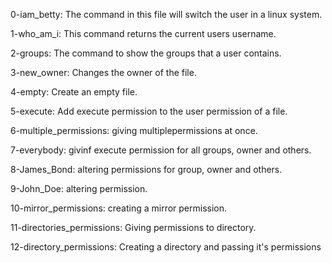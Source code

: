 0-iam_betty: The command in this file will switch the user in a linux system.


1-who_am_i: This command returns the current users username.


2-groups: The command to show the groups that a user contains.

3-new_owner: Changes the owner of the file.

4-empty: Create an empty file.

5-execute: Add execute permission to the user permission of a file.

6-multiple_permissions: giving multiplepermissions at once.

7-everybody: givinf execute permission for all groups, owner and others.

8-James_Bond: altering permissions for group, owner and others.

9-John_Doe: altering permission.

10-mirror_permissions: creating a mirror permission.

11-directories_permissions: Giving permissions to directory.

12-directory_permissions: Creating a directory and passing it's permissions